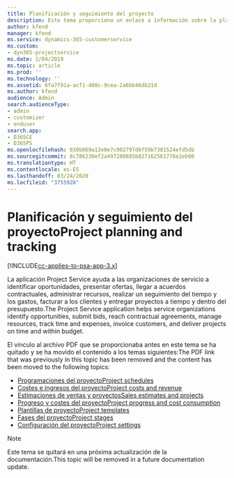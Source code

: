 ```yaml
---
title: Planificación y seguimiento del proyecto
description: Este tema proporciona un enlace a información sobre la planificación y el seguimiento en Project Service Automation.
author: kfend
manager: kfend
ms.service: dynamics-365-customerservice
ms.custom:
- dyn365-projectservice
ms.date: 2/04/2019
ms.topic: article
ms.prod: ''
ms.technology: ''
ms.assetid: 6fa7f91a-acf1-408c-9cea-2a6bb46db21d
ms.author: kfend
audience: Admin
search.audienceType:
- admin
- customizer
- enduser
search.app:
- D365CE
- D365PS
ms.openlocfilehash: 030b069a13e0e7c902797d6f59b7381524efd5db
ms.sourcegitcommit: 8c786230ef2a497280885b827162561776e2eb00
ms.translationtype: HT
ms.contentlocale: es-ES
ms.lasthandoff: 03/24/2020
ms.locfileid: "3755928"
---
```

# <a name="project-planning-and-tracking"></a><span data-ttu-id="21178-103">Planificación y seguimiento del proyecto</span><span class="sxs-lookup"><span data-stu-id="21178-103">Project planning and tracking</span></span>

[!INCLUDE[cc-applies-to-psa-app-3.x](../../includes/cc-applies-to-psa-app-3x.md)]

<span data-ttu-id="21178-104">La aplicación Project Service ayuda a las organizaciones de servicio a identificar oportunidades, presentar ofertas, llegar a acuerdos contractuales, administrar recursos, realizar un seguimiento del tiempo y los gastos, facturar a los clientes y entregar proyectos a tiempo y dentro del presupuesto.</span><span class="sxs-lookup"><span data-stu-id="21178-104">The Project Service application helps service organizations identify opportunities, submit bids, reach contractual agreements, manage resources, track time and expenses, invoice customers, and deliver projects on time and within budget.</span></span> 

<span data-ttu-id="21178-105">El vínculo al archivo PDF que se proporcionaba antes en este tema se ha quitado y se ha movido el contenido a los temas siguientes:</span><span class="sxs-lookup"><span data-stu-id="21178-105">The PDF link that was previously in this topic has been removed and the content has been moved to the following topics:</span></span>

- [<span data-ttu-id="21178-106">Programaciones del proyecto</span><span class="sxs-lookup"><span data-stu-id="21178-106">Project schedules</span></span>](../project-creating.md)
- [<span data-ttu-id="21178-107">Costes e ingresos del proyecto</span><span class="sxs-lookup"><span data-stu-id="21178-107">Project costs and revenue</span></span>](../project-estimating.md)
- [<span data-ttu-id="21178-108">Estimaciones de ventas y proyectos</span><span class="sxs-lookup"><span data-stu-id="21178-108">Sales estimates and projects</span></span>](../project-leveraging.md)
- [<span data-ttu-id="21178-109">Progreso y costes del proyecto</span><span class="sxs-lookup"><span data-stu-id="21178-109">Project progress and cost consumption</span></span>](../project-tracking.md)
- [<span data-ttu-id="21178-110">Plantillas de proyecto</span><span class="sxs-lookup"><span data-stu-id="21178-110">Project templates</span></span>](../project-templates.md)
- [<span data-ttu-id="21178-111">Fases del proyecto</span><span class="sxs-lookup"><span data-stu-id="21178-111">Project stages</span></span>](../project-stages.md)
- [<span data-ttu-id="21178-112">Configuración del proyecto</span><span class="sxs-lookup"><span data-stu-id="21178-112">Project settings</span></span>](../project-settings.md)

> [!NOTE]
> <span data-ttu-id="21178-113">Este tema se quitará en una próxima actualización de la documentación.</span><span class="sxs-lookup"><span data-stu-id="21178-113">This topic will be removed in a future documentation update.</span></span> 

